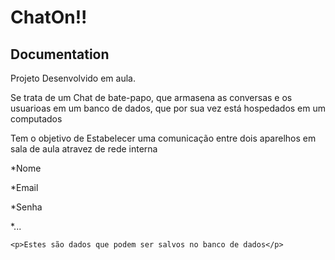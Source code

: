 <div>
    <h1>ChatOn!! </h1>
 </div>
 <div> <h2>Documentation</h2> </div> 
 <div>
 <p> Projeto Desenvolvido em aula.</p>
 <p> Se trata de um Chat de bate-papo, que armasena as conversas e os usuarioas em um banco de dados, que por sua vez está hospedados em um computados</p>
<p> Tem o objetivo de Estabelecer uma comunicação entre dois aparelhos em sala de aula atravez de rede interna</p>


<p> *Nome </p>
<p> *Email </p>
<p> *Senha </p>
<p> *... </p>
    
    <p>Estes são dados que podem ser salvos no banco de dados</p>

</div>

